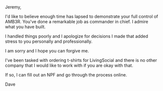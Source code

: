 Jeremy,

I'd like to believe enough time has lapsed to demonstrate your full control of AMB3R. You've done a remarkable job as commander in chief. I admire what you have built.

I handled things poorly and I apologize for decisions I made that added stress to you personally and professionally. 

I am sorry and I hope you can forgive me.

I've been tasked with ordering t-shirts for LivingSocial and there is no other company that I would like to work with if you are okay with that.

If so, I can fill out an NPF and go through the process online.

Dave


 